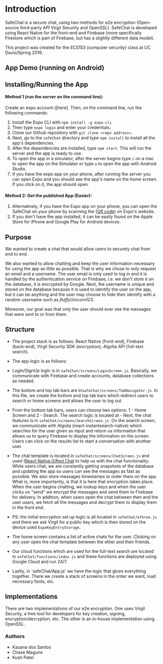 # Introduction
SafeChat is a secure chat, using two methods for e2e encryption (Open-source third-party API Virgil Security and OpenSSL). SafeChat is developed using React Native for the front-end and Firebase (more specifically Firestore which is part of Firebase, but has a slightly different data model).

This project was created for the ECS153 (computer security) class at UC Davis/Spring 2019.

## App Demo (running on Android)

## Installing/Running the App

#### Method 1 (run the server on the command line):

Create an expo account ([here]. Then, on the command line, run the following commands:

1. Install the Expo CLI with `npm install -g expo-cli`
2. Then type `expo login` and enter your credentials.
3. Clone our Github repository with `git clone <repo address>`.
3. Next, go to the `safeChat` directory and type `npm install` to install all the app's dependencies.
4. After the dependencies are installed, type `npm start`. This will run the server and the app is ready to use.
5. To open the app in a simulator, after the server begins type `i` on a mac to open the app on the Simulator or type `a` to open the app with Android Studio.
6. If you have the expo app on your phone, after running the server you can open Expo and you should see the app's name on the home screen. If you click on it, the app should open. 

#### Method 2: Get the published App (Easier):
1. Alternatively, if you have the Expo app on your phone, you can open the SafeChat on your phone by scanning the ([QR code](https://expo.io/@kauana/safeChat)) on Expo's website.
2. If you don't have the app installed, it can be easily found on the Apple Store for iPhone and Google Play for Android devices.

## Purpose
We wanted to create a chat that would allow users to securely chat from end to end. 

We also wanted to allow chatting and keep the user information necessary for using the app as little as possible. That is why we chose to only request an email and a username. The user email is only used to log in and it is handled by the authentication service on Firebase, i.e. we don't store it on the database, it is encrypted by Google. Next, the username is unique and stored on the database because it is used to identify the user on the app, but it can be anything and the user may choose to hide their identify with a random username such as *fluffyUnicorn123*.

Moreover, our goal was that only the user should ever see the messages that were sent to or from them.

## Structure
- The project stack is as follows: React Native (front-end), Firebase (back-end), Virgil Security SDK (encryption), Algolia API (full-text search).

- The app logic is as follows:
 - Login/SignUp logic is in `safeChat/screens/LoginScreen.js`. Basically, we communicate with Firebase and create accounts, database collections as needed.

- The bottom and top tab bars are in`safeChat/screens/TabNavigator.js`. In this file, we create the bottom and top tab bars which redirect users to search or home screens and allows the user to log out.

- From the bottom tab bars, users can choose two options: 1 - Home Screen and 2 - Search. The search logic is located at - Next, the chat features is in `safeChat/screens/SearchScreen.js`. On the search screen, we communicate with Algolia (react-instantsearch-native) which searches for the user given as input and return us information that allows us to query Firebase to display the information on the screen. Users can click on the results list to start a conversation with another user.

- The chat template is located in `safeChat/screens/ChatScreen.js` and used ([React Native Gifted Chat](https://github.com/FaridSafi/react-native-gifted-chat) to help us with the chat functionality. While users chat, we are constantly getting snapshots of the database and updating the app so users can see the messages as fast as possible. We also store messages timestamps to order them on the app. What is, more importantly, is that it is here that encryption takes place. When the user begins chatting, we lookup keys and when the user clicks on "send" we encrypt the messages and send them to Firebase for delivery. In addition, when users open the chat between then and the user users, we fetch all the messages and decrypt them to display them in the front end. 

- PS: the initial encryption set up logic is all located in `safeChat/ethree.js` and there we ask Virgil for a public key which is then stored on the device used `ExpoKeyEntryStorage`. 

- The home screen contains a list of active chats for the user. Clicking on any user open the chat template between the other and their friends. 

- Our cloud functions which are used for the full-text search are located in `safeChat/functions/index.js` and these functions are deployed using Google Cloud and run 24/7.

- Lastly, in `safeChat/App.js' we have the logic that glues everything together. There we create a stack of screens in the order we want, load necessary fonts, etc.

## Implementations
There are two implementations of our e2e encryption. One uses Virgil Security, a free tool for developers for key creation, signing, encryption/decryption, etc.
The other is an in-house implementation using OpenSSL.

### Authors
- Kauana dos Santos
- Chase Maguire
- Kush Patel
